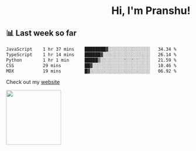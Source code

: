 <div align="right" >
   
   <H1>Hi, I'm Pranshu!</H1>

</div>

## 📊 Last week so far
<!--START_SECTION:waka-->

```txt
JavaScript    1 hr 37 mins    ████████▓░░░░░░░░░░░░░░░░   34.34 %
TypeScript    1 hr 14 mins    ██████▓░░░░░░░░░░░░░░░░░░   26.14 %
Python        1 hr 1 min      █████▒░░░░░░░░░░░░░░░░░░░   21.59 %
CSS           29 mins         ██▓░░░░░░░░░░░░░░░░░░░░░░   10.46 %
MDX           19 mins         █▓░░░░░░░░░░░░░░░░░░░░░░░   06.92 %
```

<!--END_SECTION:waka-->

Check out my [website](https://pranshu05.vercel.app)

<img align="left" width="150" src="https://user-images.githubusercontent.com/70943732/209951571-93b7afe5-f523-4683-b725-5d94b287e94e.png">

